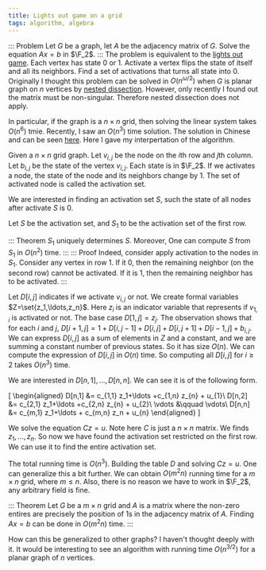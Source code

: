 ```yaml
---
title: Lights out game on a grid
tags: algorithm, algebra
---
```


::: Problem
  Let $G$ be a graph, let $A$ be the adjacency matrix of $G$. Solve the equation $Ax=b$ in $\F_2$.
:::
The problem is equivalent to the [lights out game](https://en.wikipedia.org/wiki/Lights_Out_%28game%29). Each vertex has state $0$ or $1$. Activate a vertex flips the state of itself and all its neighbors. Find a set of activations that turns all state into $0$.
Originally I thought this problem can be solved in $O(n^{\omega/2})$ when $G$ is planar graph on $n$ vertices by [nested dissection](https://en.wikipedia.org/wiki/Nested_dissection). However, only recently I found out the matrix must be non-singular. Therefore nested dissection does not apply. 

In particular, if the graph is a $n\times n$ grid, then solving the linear system takes $O(n^6)$ tmie. Recently, I saw an $O(n^3)$ time solution. The solution in Chinese and can be seen [here](https://zhuanlan.zhihu.com/p/53646257). Here I gave my interpertation of the algorithm. 

Given a $n\times n$ grid graph. Let $v_{i,j}$ be the node on the $i$th row and $j$th column. 
Let $b_{i,j}$ be the state of the vertex $v_{i,j}$. Each state is in $\F_2$.
If we activates a node, the state of the node and its neighbors change by $1$.
The set of activated node is called the activation set.

We are interested in finding an activation set $S$, such the state of all nodes after activate $S$ is $0$.

Let $S$ be the activation set, and $S_1$ to be the activation set of the first row. 

::: Theorem
  $S_1$ uniquely determines $S$. Moreover, One can compute $S$ from $S_1$ in $O(n^2)$ time.
:::
::: Proof
  Indeed, consider apply activation to the nodes in $S_1$. Consider any vertex in row $1$. If it $0$, then the remaining neighbor (on the second row) cannot be activated. If it is $1$, then the remaining neighbor has to be activated. 
:::

Let $D[i,j]$ indicates if we activate $v_{i,j}$ or not.
We create formal variables $Z=\set{z_1,\ldots,z_n}$. Here $z_i$ is an indicator variable that represents if $v_{1,i}$ is activated or not.
The base case $D[1,j] = z_j$.
The observation shows that for each $i$ and $j$, $D[i+1,j] = 1 + D[i,j-1]+D[i,j]+D[i,j+1]+D[i-1,j]+b_{i,j}$.
We can express $D[i,j]$ as a sum of elements in $Z$ and a constant, and we are summing a constant number of previous states. So it has size $O(n)$.
We can compute the expression of $D[i,j]$ in $O(n)$ time.
So computing all $D[i,j]$ for $i\geq 2$ takes $O(n^3)$ time.

We are interested in $D[n,1],\ldots,D[n,n]$. We can see it is of the following form.

\[
\begin{aligned}
D[n,1] &= c_{1,1} z_1+\ldots +c_{1,n} z_{n} + u_{1}\\
D[n,2] &= c_{2,1} z_1+\ldots +c_{2,n} z_{n} + u_{2}\\
 \vdots &\qquad  \vdots\\
D[n,n] &= c_{m,1} z_1+\ldots + c_{m,n} z_n + u_{n}
\end{aligned}
\]

We solve the equation $Cz=u$. Note here $C$ is just a $n\times n$ matrix. We finds $z_1,\ldots,z_n$. So now we have found the activation set restricted on the first row. We can use it to find the entire activation set. 

The total running time is $O(n^3)$. Building the table $D$ and solving $Cz=u$.
One can generalize this a bit further. We can obtain $O(m^2n)$ running time for a $m\times n$ grid, where $m\leq n$.
Also, there is no reason we have to work in $\F_2$, any arbitrary field is fine. 

::: Theorem
  Let $G$ be a $m\times n$ grid and $A$ is a matrix where the non-zero entires are precisely the position of $1$s in the adjacency matrix of $A$. Finding $Ax=b$ can be done in $O(m^2n)$ time. 
:::

How can this be generalized to other graphs? I haven't thought deeply with it. It would be interesting to see an algorithm with running time $O(n^{3/2})$ for a planar graph of $n$ vertices.
